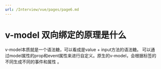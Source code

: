 ```yaml
---
url: /Interview/vue/pages/page6.md
---
```

# v-model 双向绑定的原理是什么

v-model本质就是一个语法糖，可以看成是value + input方法的语法糖。 可以通过model属性的prop和event属性来进行自定义。原生的v-model，会根据标签的不同生成不同的事件和属性 。
